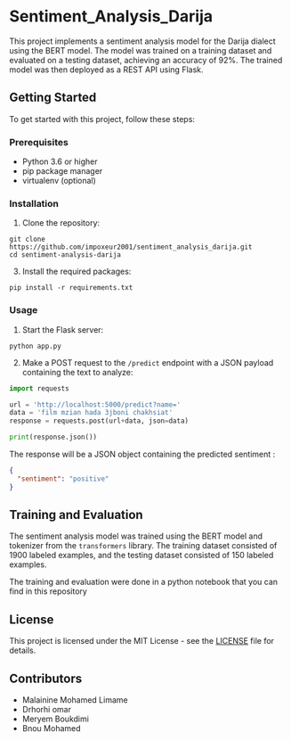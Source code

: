 # Sentiment_Analysis_Darija
This project implements a sentiment analysis model for the Darija dialect using the BERT model. The model was trained on a training dataset and evaluated on a testing dataset, achieving an accuracy of 92%. The trained model was then deployed as a REST API using Flask.

## Getting Started

To get started with this project, follow these steps:

### Prerequisites

- Python 3.6 or higher
- pip package manager
- virtualenv (optional)

### Installation

1. Clone the repository:

```
git clone https://github.com/impoxeur2001/sentiment_analysis_darija.git
cd sentiment-analysis-darija
```


3. Install the required packages:

```
pip install -r requirements.txt
```

### Usage

1. Start the Flask server:

```
python app.py
```

2. Make a POST request to the `/predict` endpoint with a JSON payload containing the text to analyze:

```python
import requests

url = 'http://localhost:5000/predict?name='
data = 'film mzian hada 3jboni chakhsiat'
response = requests.post(url+data, json=data)

print(response.json())
```

The response will be a JSON object containing the predicted sentiment :

```json
{
  "sentiment": "positive"
}
```

## Training and Evaluation

The sentiment analysis model was trained using the BERT model and tokenizer from the `transformers` library. The training dataset consisted of 1900 labeled examples, and the testing dataset consisted of 150 labeled examples.

The training and evaluation were done in a python notebook that you can find in this repository

## License

This project is licensed under the MIT License - see the [LICENSE](LICENSE) file for details.

## Contributors

- Malainine Mohamed Limame
- Drhorhi omar
- Meryem Boukdimi
- Bnou Mohamed
